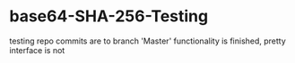   
# base64-SHA-256-Testing
testing repo
commits are to branch 'Master'
functionality is finished, pretty interface is not
